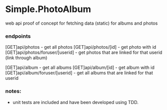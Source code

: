 ﻿# Simple.PhotoAlbum
web api proof of concept for fetching data (static) for albums and photos

### endpoints 

[GET]api/photos - get all photos 
[GET]api/photos/[id] - get photo with id 
[GET]api/photos/foruser/[userid] - get photos that are linked for that userid (link through album) 

[GET]api/album - get all albums 
[GET]api/album/[id] - get album with id 
[GET]api/album/foruser/[userid] - get all albums that are linked for that userid 

### notes: 
- unit tests are included and have been developed using TDD.
